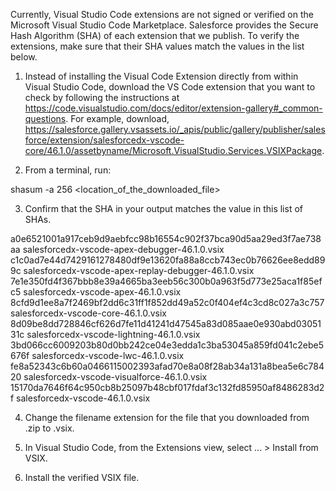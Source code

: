 Currently, Visual Studio Code extensions are not signed or verified on the
Microsoft Visual Studio Code Marketplace. Salesforce provides the Secure Hash
Algorithm (SHA) of each extension that we publish. To verify the extensions,
make sure that their SHA values match the values in the list below.

1. Instead of installing the Visual Code Extension directly from within Visual
   Studio Code, download the VS Code extension that you want to check by
   following the instructions at
   https://code.visualstudio.com/docs/editor/extension-gallery#_common-questions.
   For example, download,
   https://salesforce.gallery.vsassets.io/_apis/public/gallery/publisher/salesforce/extension/salesforcedx-vscode-core/46.1.0/assetbyname/Microsoft.VisualStudio.Services.VSIXPackage.

2. From a terminal, run:

shasum -a 256 <location_of_the_downloaded_file>

3. Confirm that the SHA in your output matches the value in this list of SHAs.

a0e6521001a917ceb9d9aebfcc98b16554c902f37bca90d5aa29ed3f7ae738aa  salesforcedx-vscode-apex-debugger-46.1.0.vsix
c1c0ad7e44d7429161278480df9e13620fa88a8ccb743ec0b76626ee8edd899c  salesforcedx-vscode-apex-replay-debugger-46.1.0.vsix
7e1e350fd4f367bbb8e39a4665ba3eeb56c300b0a963f5d773e25aca1f85efc5  salesforcedx-vscode-apex-46.1.0.vsix
8cfd9d1ee8a7f2469bf2dd6c31ff1f852dd49a52c0f404ef4c3cd8c027a3c757  salesforcedx-vscode-core-46.1.0.vsix
8d09be8dd728846cf626d7fe11d41241d47545a83d085aae0e930abd0305131c  salesforcedx-vscode-lightning-46.1.0.vsix
3bd066cc6009203b80d0bb242ce04e3edda1c3ba53045a859fd041c2ebe5676f  salesforcedx-vscode-lwc-46.1.0.vsix
fe8a52343c6b60a0466115002393afad70e8a08f28ab34a131a8bea5e6c78420  salesforcedx-vscode-visualforce-46.1.0.vsix
15170da7646f64c950cb8b25097b48cbf017fdaf3c132fd85950af8486283d2f  salesforcedx-vscode-46.1.0.vsix


4. Change the filename extension for the file that you downloaded from .zip to
.vsix.

5. In Visual Studio Code, from the Extensions view, select ... > Install from
VSIX.

6. Install the verified VSIX file.
